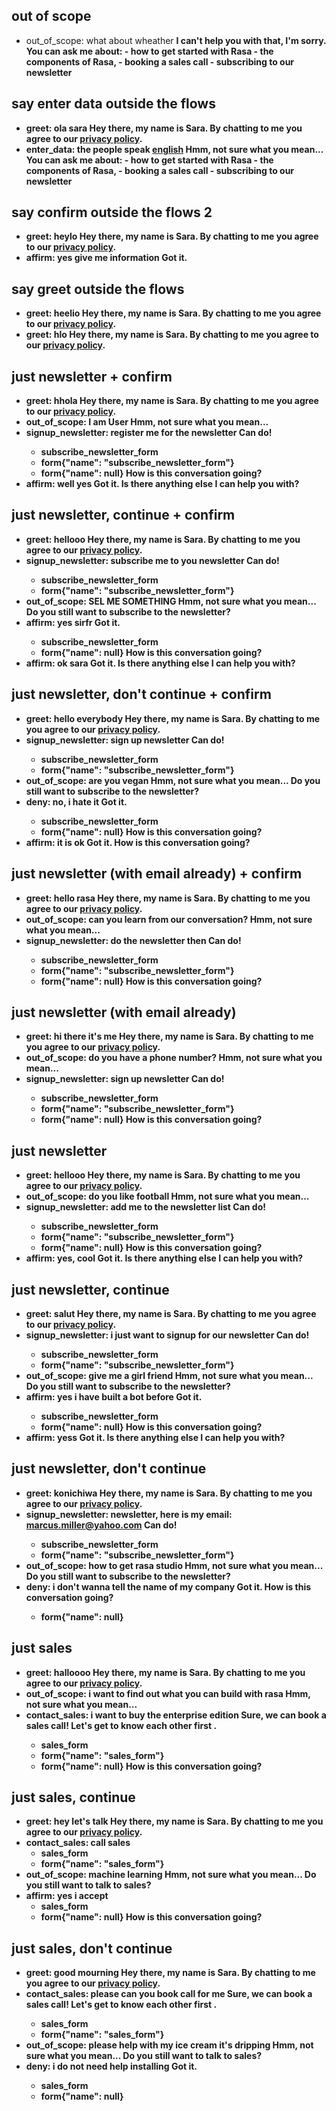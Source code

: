 ## out of scope
* out_of_scope: what about wheather
    <B> I can't help you with that, I'm sorry.
    <B> You can ask me about:     - how to get started with Rasa     - the components of Rasa,     - booking a sales call     - subscribing to our newsletter

## say enter data outside the flows
* greet: ola sara
    <B> Hey there, my name is Sara. 
    <B> By chatting to me you agree to our [privacy policy](https://rasa.com/privacy-policy/).
* enter_data: the people speak [english](language)
    <B> Hmm, not sure what you mean... 
    <B> You can ask me about:     - how to get started with Rasa     - the components of Rasa,     - booking a sales call     - subscribing to our newsletter
## say confirm outside the flows 2
* greet: heylo
    <B> Hey there, my name is Sara. 
    <B> By chatting to me you agree to our [privacy policy](https://rasa.com/privacy-policy/).
* affirm: yes give me information
    <B> Got it.
## say greet outside the flows
* greet: heelio
    <B> Hey there, my name is Sara. 
    <B> By chatting to me you agree to our [privacy policy](https://rasa.com/privacy-policy/).
* greet: hlo
    <B> Hey there, my name is Sara.
    <B> By chatting to me you agree to our [privacy policy](https://rasa.com/privacy-policy/).
## just newsletter + confirm
* greet: hhola
    <B> Hey there, my name is Sara. 
    <B> By chatting to me you agree to our [privacy policy](https://rasa.com/privacy-policy/).
* out_of_scope: I am User
    <B> Hmm, not sure what you mean... 
* signup_newsletter: register me for the newsletter
    <B> Can do! 
    - subscribe_newsletter_form
    - form{"name": "subscribe_newsletter_form"}
    - form{"name": null} 
    <B> How is this conversation going?
* affirm: well yes
    <B> Got it. 
    <B> Is there anything else I can help you with?
## just newsletter, continue + confirm
* greet: hellooo
    <B> Hey there, my name is Sara. 
    <B> By chatting to me you agree to our [privacy policy](https://rasa.com/privacy-policy/).
* signup_newsletter: subscribe me to you newsletter
    <B> Can do!
    - subscribe_newsletter_form
    - form{"name": "subscribe_newsletter_form"}
* out_of_scope: SEL ME SOMETHING
    <B> Hmm, not sure what you mean... 
    <B> Do you still want to subscribe to the newsletter?
* affirm: yes sirfr
    <B> Got it. 
    - subscribe_newsletter_form
    - form{"name": null}
    <B> How is this conversation going?
* affirm: ok sara
    <B> Got it. 
    <B> Is there anything else I can help you with?

## just newsletter, don't continue + confirm
* greet: hello everybody
    <B> Hey there, my name is Sara. 
    <B> By chatting to me you agree to our [privacy policy](https://rasa.com/privacy-policy/).
* signup_newsletter: sign up newsletter
    <B> Can do!
    - subscribe_newsletter_form
    - form{"name": "subscribe_newsletter_form"}
* out_of_scope: are you vegan
    <B> Hmm, not sure what you mean...
    <B> Do you still want to subscribe to the newsletter?
* deny: no, i hate it
    <B> Got it. 
    - subscribe_newsletter_form
    - form{"name": null}
    <B> How is this conversation going?
* affirm: it is ok
    <B> Got it. 
    <B> How is this conversation going?

## just newsletter (with email already) + confirm
* greet: hello rasa
    <B> Hey there, my name is Sara. 
    <B> By chatting to me you agree to our [privacy policy](https://rasa.com/privacy-policy/).
* out_of_scope: can you learn from our conversation?
    <B> Hmm, not sure what you mean...
* signup_newsletter: do the newsletter then
    <B> Can do! 
    - subscribe_newsletter_form
    - form{"name": "subscribe_newsletter_form"}
    - form{"name": null} 
    <B> How is this conversation going?

## just newsletter (with email already)
* greet: hi there it's me
    <B> Hey there, my name is Sara. 
    <B> By chatting to me you agree to our [privacy policy](https://rasa.com/privacy-policy/).
* out_of_scope: do you have a phone number?
    <B> Hmm, not sure what you mean...
* signup_newsletter: sign up newsletter
    <B> Can do! 
    - subscribe_newsletter_form
    - form{"name": "subscribe_newsletter_form"}
    - form{"name": null} 
    <B> How is this conversation going?

## just newsletter
* greet: hellooo
    <B> Hey there, my name is Sara. 
    <B> By chatting to me you agree to our [privacy policy](https://rasa.com/privacy-policy/).
* out_of_scope: do you like football
    <B> Hmm, not sure what you mean... 
* signup_newsletter: add me to the newsletter list
    <B> Can do! 
    - subscribe_newsletter_form
    - form{"name": "subscribe_newsletter_form"}
    - form{"name": null} 
    <B> How is this conversation going?
* affirm: yes, cool
    <B> Got it. 
    <B> Is there anything else I can help you with?

## just newsletter, continue
* greet: salut
    <B> Hey there, my name is Sara. 
    <B> By chatting to me you agree to our [privacy policy](https://rasa.com/privacy-policy/).
* signup_newsletter: i just want to signup for our newsletter
    <B> Can do! 
    - subscribe_newsletter_form
    - form{"name": "subscribe_newsletter_form"}
* out_of_scope: give me a girl friend
    <B> Hmm, not sure what you mean...
    <B> Do you still want to subscribe to the newsletter?
* affirm: yes i have built a bot before
    <B> Got it. 
    - subscribe_newsletter_form
    - form{"name": null}
    <B> How is this conversation going?
* affirm: yess
    <B> Got it. 
    <B> Is there anything else I can help you with?

## just newsletter, don't continue
* greet: konichiwa
    <B> Hey there, my name is Sara. 
    <B> By chatting to me you agree to our [privacy policy](https://rasa.com/privacy-policy/).
* signup_newsletter: newsletter, here is my email: marcus.miller@yahoo.com
    <B> Can do! 
    - subscribe_newsletter_form
    - form{"name": "subscribe_newsletter_form"}
* out_of_scope: how to get rasa studio
    <B> Hmm, not sure what you mean...
    <B> Do you still want to subscribe to the newsletter?
* deny: i don't wanna tell the name of my company
    <B> Got it. 
    <B> How is this conversation going?
    - form{"name": null}

## just sales
* greet: halloooo
    <B> Hey there, my name is Sara. 
    <B> By chatting to me you agree to our [privacy policy](https://rasa.com/privacy-policy/).
* out_of_scope: i want to find out what you can build with rasa
    <B> Hmm, not sure what you mean...
* contact_sales: i want to buy the enterprise edition
    <B> Sure, we can book a sales call! Let's get to know each other first .
    - sales_form
    - form{"name": "sales_form"}
    - form{"name": null}
    <B> How is this conversation going?

## just sales, continue
* greet: hey let's talk
    <B> Hey there, my name is Sara. 
    <B> By chatting to me you agree to our [privacy policy](https://rasa.com/privacy-policy/).
* contact_sales: call sales
    - sales_form
    - form{"name": "sales_form"}
* out_of_scope: machine learning
    <B> Hmm, not sure what you mean...
    <B> Do you still want to talk to sales?
* affirm: yes i accept
    - sales_form
    - form{"name": null}
    <B> How is this conversation going?

## just sales, don't continue
* greet: good mourning
    <B> Hey there, my name is Sara. 
    <B> By chatting to me you agree to our [privacy policy](https://rasa.com/privacy-policy/).
* contact_sales: please can you book call for me
    <B> Sure, we can book a sales call! Let's get to know each other first .
    - sales_form
    - form{"name": "sales_form"}
* out_of_scope: please help with my ice cream it's dripping
    <B> Hmm, not sure what you mean... 
    <B> Do you still want to talk to sales?
* deny: i do not need help installing
    <B> Got it. 
    - sales_form
    - form{"name": null}